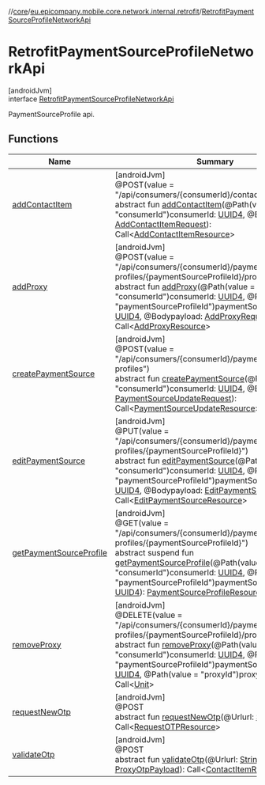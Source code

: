 //[core](../../../index.md)/[eu.epicompany.mobile.core.network.internal.retrofit](../index.md)/[RetrofitPaymentSourceProfileNetworkApi](index.md)

# RetrofitPaymentSourceProfileNetworkApi

[androidJvm]\
interface [RetrofitPaymentSourceProfileNetworkApi](index.md)

PaymentSourceProfile api.

## Functions

| Name | Summary |
|---|---|
| [addContactItem](add-contact-item.md) | [androidJvm]<br>@POST(value = &quot;/api/consumers/{consumerId}/contact-items&quot;)<br>abstract fun [addContactItem](add-contact-item.md)(@Path(value = &quot;consumerId&quot;)consumerId: [UUID4](../../eu.epicompany.mobile.core.datatypes/index.md#545543244%2FClasslikes%2F-1060529556), @Bodypayload: [AddContactItemRequest](../../eu.epicompany.mobile.core.network.model.proxy/-add-contact-item-request/index.md)): Call&lt;[AddContactItemResource](../../eu.epicompany.mobile.core.network.model.proxy/-add-contact-item-resource/index.md)&gt; |
| [addProxy](add-proxy.md) | [androidJvm]<br>@POST(value = &quot;/api/consumers/{consumerId}/payment-source-profiles/{paymentSourceProfileId}/proxies&quot;)<br>abstract fun [addProxy](add-proxy.md)(@Path(value = &quot;consumerId&quot;)consumerId: [UUID4](../../eu.epicompany.mobile.core.datatypes/index.md#545543244%2FClasslikes%2F-1060529556), @Path(value = &quot;paymentSourceProfileId&quot;)paymentSourceProfileID: [UUID4](../../eu.epicompany.mobile.core.datatypes/index.md#545543244%2FClasslikes%2F-1060529556), @Bodypayload: [AddProxyRequest](../../eu.epicompany.mobile.core.network.model.proxy/-add-proxy-request/index.md)): Call&lt;[AddProxyResource](../../eu.epicompany.mobile.core.network.model.proxy/-add-proxy-resource/index.md)&gt; |
| [createPaymentSource](create-payment-source.md) | [androidJvm]<br>@POST(value = &quot;/api/consumers/{consumerId}/payment-source-profiles&quot;)<br>abstract fun [createPaymentSource](create-payment-source.md)(@Path(value = &quot;consumerId&quot;)consumerId: [UUID4](../../eu.epicompany.mobile.core.datatypes/index.md#545543244%2FClasslikes%2F-1060529556), @Bodypayload: [PaymentSourceUpdateRequest](../../eu.epicompany.mobile.core.network.model.proxy/-payment-source-update-request/index.md)): Call&lt;[PaymentSourceUpdateResource](../../eu.epicompany.mobile.core.network.model.proxy/-payment-source-update-resource/index.md)&gt; |
| [editPaymentSource](edit-payment-source.md) | [androidJvm]<br>@PUT(value = &quot;/api/consumers/{consumerId}/payment-source-profiles/{paymentSourceProfileId}&quot;)<br>abstract fun [editPaymentSource](edit-payment-source.md)(@Path(value = &quot;consumerId&quot;)consumerId: [UUID4](../../eu.epicompany.mobile.core.datatypes/index.md#545543244%2FClasslikes%2F-1060529556), @Path(value = &quot;paymentSourceProfileId&quot;)paymentSourceProfileID: [UUID4](../../eu.epicompany.mobile.core.datatypes/index.md#545543244%2FClasslikes%2F-1060529556), @Bodypayload: [EditPaymentSourceRequest](../../eu.epicompany.mobile.core.network.model.proxy/-edit-payment-source-request/index.md)): Call&lt;[EditPaymentSourceResource](../../eu.epicompany.mobile.core.network.model.proxy/-edit-payment-source-resource/index.md)&gt; |
| [getPaymentSourceProfile](get-payment-source-profile.md) | [androidJvm]<br>@GET(value = &quot;/api/consumers/{consumerId}/payment-source-profiles/{paymentSourceProfileId}&quot;)<br>abstract suspend fun [getPaymentSourceProfile](get-payment-source-profile.md)(@Path(value = &quot;consumerId&quot;)consumerId: [UUID4](../../eu.epicompany.mobile.core.datatypes/index.md#545543244%2FClasslikes%2F-1060529556), @Path(value = &quot;paymentSourceProfileId&quot;)paymentSourceProfileID: [UUID4](../../eu.epicompany.mobile.core.datatypes/index.md#545543244%2FClasslikes%2F-1060529556)): [PaymentSourceProfileResource](../../eu.epicompany.mobile.core.network.model.proxy/-payment-source-profile-resource/index.md) |
| [removeProxy](remove-proxy.md) | [androidJvm]<br>@DELETE(value = &quot;/api/consumers/{consumerId}/payment-source-profiles/{paymentSourceProfileId}/proxies/{proxyId}&quot;)<br>abstract fun [removeProxy](remove-proxy.md)(@Path(value = &quot;consumerId&quot;)consumerId: [UUID4](../../eu.epicompany.mobile.core.datatypes/index.md#545543244%2FClasslikes%2F-1060529556), @Path(value = &quot;paymentSourceProfileId&quot;)paymentSourceProfileID: [UUID4](../../eu.epicompany.mobile.core.datatypes/index.md#545543244%2FClasslikes%2F-1060529556), @Path(value = &quot;proxyId&quot;)proxyId: [UUID4](../../eu.epicompany.mobile.core.datatypes/index.md#545543244%2FClasslikes%2F-1060529556)): Call&lt;[Unit](https://kotlinlang.org/api/latest/jvm/stdlib/kotlin/-unit/index.html)&gt; |
| [requestNewOtp](request-new-otp.md) | [androidJvm]<br>@POST<br>abstract fun [requestNewOtp](request-new-otp.md)(@Urlurl: [String](https://kotlinlang.org/api/latest/jvm/stdlib/kotlin/-string/index.html)): Call&lt;[RequestOTPResource](../../eu.epicompany.mobile.core.network.model.proxy/-request-o-t-p-resource/index.md)&gt; |
| [validateOtp](validate-otp.md) | [androidJvm]<br>@POST<br>abstract fun [validateOtp](validate-otp.md)(@Urlurl: [String](https://kotlinlang.org/api/latest/jvm/stdlib/kotlin/-string/index.html), @Bodyotp: [ProxyOtpPayload](../../eu.epicompany.mobile.core.network.model.proxy/-proxy-otp-payload/index.md)): Call&lt;[ContactItemResource](../index.md#-1206844945%2FClasslikes%2F-1060529556)&gt; |
